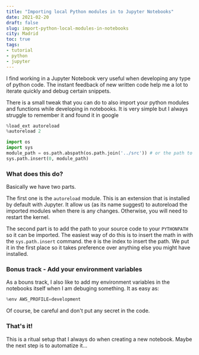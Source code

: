 ```yaml
---
title: "Importing local Python modules in to Jupyter Notebooks"
date: 2021-02-20
draft: false
slug: import-python-local-modules-in-notebooks
city: Madrid
toc: true
tags:
- tutorial
- python
- jupyter
---
```



I find working in a Jupyter Notebook very useful when developing any type of python code. The instant feedback of new written code help me a lot to iterate quickly and debug certain snippets.

There is a small tweak that you can do to also import your python modules and functions while developing in notebooks. It is very simple but I always struggle to remember it and found it in google


```python
%load_ext autoreload
%autoreload 2

import os
import sys
module_path = os.path.abspath(os.path.join('../src')) # or the path to your source code
sys.path.insert(0, module_path)
```


### What does this do?

Basically we have two parts. 

The first one is the `autoreload` module. This is an extension that is installed by default with Jupyter. It allow us (as its name suggest) to autoreload the imported modules when there is any changes. Otherwise, you will need to restart the kernel.

The second part is to add the path to your source code to your `PYTHONPATH` so it can be imported. The easiest way of do this is to insert the math in with the `sys.path.insert` command. the `0` is the index to insert the path. We put it in the first place so it takes preference over anything else you might have installed.

### Bonus track - Add your environment variables

As a bouns track, I also like to add my environment variables in the notebooks itself when I am debuging something. It as easy as:


```python
%env AWS_PROFILE=development
```


Of course, be careful and don't put any secret in the code.

### That's it!

This is a ritual setup that I always do when creating a new notebook. Maybe the next step is to automatize it...
